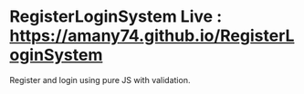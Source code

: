 # RegisterLoginSystem Live : https://amany74.github.io/RegisterLoginSystem
Register and login using pure JS with validation.

